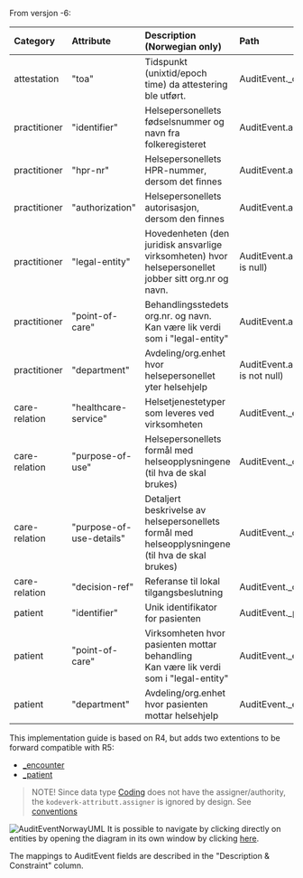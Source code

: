 

From versjon -6:

| Category         | Attribute                | Description (Norwegian only)                                                                          | Path                                                      | Profile                                                                                                        | Mapping |
|:-----------------|:-------------------------|:------------------------------------------------------------------------------------------------------|:------------------------------------------------------------------------|:---------------------------------------------------------------------------------------------------------------|---------| 
| attestation      |"toa"                     | Tidspunkt (unixtid/epoch time) da attestering ble utført.                                             | AuditEvent._careRelationMetadata (extension)                            | This profile                                                                                                   |  [Mapping details](trust-framework-mappings.html#auditevent) |
| practitioner     | "identifier"             | Helsepersonellets fødselsnummer og navn fra folkeregisteret                                           | AuditEvent.agent.who.practitioner                                       | [no-basis-Practitioner](https://simplifier.net/hl7norwayno-basis/nobasispractitioner)                                    | [Mapping details](trust-framework-mappings.html#practitioner)  |
| practitioner     | "hpr-nr"                 | Helsepersonellets HPR-nummer, dersom det finnes                                                       | AuditEvent.agent.who.practitioner                                       | [no-basis-Practitioner](https://simplifier.net/hl7norwayno-basis/nobasispractitioner)                                    | [Mapping details](trust-framework-mappings.html#practitioner)|
| practitioner     | "authorization"     	  | Helsepersonellets autorisasjon, dersom den finnes                                                     | AuditEvent.agent.who.practitioner                                       | [no-basis-Practitioner](https://simplifier.net/hl7norwayno-basis/nobasispractitioner)                                    | [Mapping details](trust-framework-mappings.html#practitioner) |
| practitioner     | "legal-entity"           | Hovedenheten (den juridisk ansvarlige virksomheten) hvor helsepersonellet jobber sitt org.nr og navn. | AuditEvent.agent.who.organization (if practitioner:department is null)  | [no-basis-Organization](https://simplifier.net/hl7norwayno-basis/nobasisorganization)            | [Mapping details](trust-framework-mappings.html#organization-legal-entity)  |
| practitioner     | "point-of-care"          | Behandlingsstedets org.nr. og navn.<br>Kan være lik verdi som i "legal-entity"                        | AuditEvent.agent.who.location.managingOrganization                      | [no-basis-Organization](https://simplifier.net/hl7norwayno-basis/nobasisorganization)          |  [Mapping details](trust-framework-mappings.html#organization-practitioner-point-of-care) |
| practitioner     | "department"             | Avdeling/org.enhet hvor helsepersonellet yter helsehjelp                                              | AuditEvent.agent.who.organization (if practitioner:department is not null) | [no-basis-Organization](https://simplifier.net/hl7norwayno-basis/nobasisorganization)                                       | [Mapping details](trust-framework-mappings.html#organization-encounter-department)  |
| care-relation    | "healthcare-service"     | Helsetjenestetyper som leveres ved virksomheten                                                       | AuditEvent._encounter (extension)                                       | [auditevent-encounter](StructureDefinition-auditevent-encounter.html)                                         | [Mapping details](trust-framework-mappings.html#encounter) |
| care-relation    | "purpose-of-use"         | Helsepersonellets formål med helseopplysningene (til hva de skal brukes)                              | AuditEvent._careRelationMetadata (extension)                            | This profile                                                                                                    | [Mapping details](trust-framework-mappings.html#auditevent) |
| care-relation    | "purpose-of-use-details" | Detaljert beskrivelse av helsepersonellets formål med helseopplysningene (til hva de skal brukes)     | AuditEvent._careRelationMetadata (extension)                            | This profile                                                                                                    | [Mapping details](trust-framework-mappings.html#auditevent) |
| care-relation    | "decision-ref"           | Referanse til lokal tilgangsbeslutning                                                                | AuditEvent._careRelationMetadata (extension)                            | This profile                                                                                                    | [Mapping details](trust-framework-mappings.html#auditevent) |
| patient          | "identifier"             | Unik identifikator for pasienten                                                                      | AuditEvent._patient (extension)                                         | [no-basis-Patient ](https://simplifier.net/hl7norwayno-basis/nobasispatient) | [Mapping details](trust-framework-mappings.html#auditevent-patient)   |
| patient          | "point-of-care"  	      | Virksomheten hvor pasienten mottar behandling <br>Kan være lik verdi som i "legal-entity"             | AuditEvent._encounter.location.location.managingOrganization            | [no-basis-Organization](https://simplifier.net/hl7norwayno-basis/nobasisorganization)  |  [Mapping details](trust-framework-mappings.html#organization-encounter-department) |
| patient          | "department"             | Avdeling/org.enhet hvor pasienten mottar helsehjelp                                        	          | AuditEvent._encounter.serviceProvider                                   | [no-basis-Organization](https://simplifier.net/hl7norwayno-basis/nobasisorganization)|  [Mapping details](trust-framework-mappings.html#organization-encounter-point-of-care)  |


This implementation guide is based on R4, but adds two extentions to be forward compatible with R5:
- [_encounter](https://hl7.org/fhir/R5/auditevent-definitions.html#AuditEvent.encounter)
- [_patient](https://hl7.org/fhir/R5/auditevent-definitions.html#AuditEvent.patient) 

> NOTE! Since data type [Coding](https://hl7.org/fhir/R4/datatypes.html#Coding) does not have the assigner/authority, the ``kodeverk-attributt.assigner`` is ignored by design. See [conventions](https://github.com/NorskHelsenett/Tillitsrammeverk/blob/main/specs/informasjons_og_datamodell.md#4221-konvensjoner-brukt-i-datamodellen)

![AuditEventNorwayUML](AuditEvent-ClassDiagram.svg)
It is possible to navigate by clicking directly on entities by opening the diagram in its own window by clicking [here](AuditEvent-ClassDiagram.svg).

The mappings to AuditEvent fields are described in the "Description & Constraint" column. 